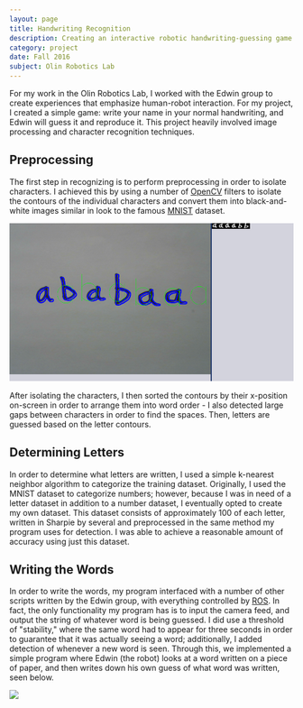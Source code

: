 ```yaml
---
layout: page
title: Handwriting Recognition
description: Creating an interactive robotic handwriting-guessing game.
category: project
date: Fall 2016
subject: Olin Robotics Lab
---
```


For my work in the Olin Robotics Lab, I worked with the Edwin group to create experiences that emphasize human-robot interaction. For my project, I created a simple game: write your name in your normal handwriting, and Edwin will guess it and reproduce it. This project heavily involved image processing and character recognition techniques.

## Preprocessing

The first step in recognizing is to perform preprocessing in order to isolate characters. I achieved this by using a number of [OpenCV](https://opencv.org/) filters to isolate the contours of the individual characters and convert them into black-and-white images similar in look to the famous [MNIST](http://yann.lecun.com/exdb/mnist/) dataset.

<div class = "row uniform">
  <div class = "6u">
    <span class = "image fit">
      <img src="images/chars.png">
    </span>
  </div>
</div>


After isolating the characters, I then sorted the contours by their x-position on-screen in order to arrange them into word order - I also detected large gaps between characters in order to find the spaces. Then, letters are guessed based on the letter contours.

## Determining Letters

In order to determine what letters are written, I used a simple k-nearest neighbor algorithm to categorize the training dataset. Originally, I used the MNIST dataset to categorize numbers; however, because I was in need of a letter dataset in addition to a number dataset, I eventually opted to create my own dataset. This dataset consists of approximately 100 of each letter, written in Sharpie by several and preprocessed in the same method my program uses for detection. I was able to achieve a reasonable amount of accuracy using just this dataset.

## Writing the Words

In order to write the words, my program interfaced with a number of other scripts written by the Edwin group, with everything controlled by [ROS](http://www.ros.org/). In fact, the only functionality my program has is to input the camera feed, and output the string of whatever word is being guessed. I did use a threshold of "stability," where the same word had to appear for three seconds in order to guarantee that it was actually seeing a word; additionally, I added detection of whenever a new word is seen. Through this, we implemented a simple program where Edwin (the robot) looks at a word written on a piece of paper, and then writes down his own guess of what word was written, seen below.

<div class = "row uniform">
  <div class = "6u">
    <span class = "image fit">
      <img src="images/drawing.gif">
    </span>
  </div>
</div>
